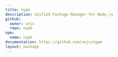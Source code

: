 ```yaml
---
title: nypm
description: Unified Package Manager for Node.js
github:
  owner: unjs
  repo: nypm
npm:
  name: nypm
documentation: https://github.com/unjs/nypm
layout: package
---
```

